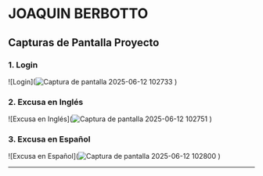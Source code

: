 # JOAQUIN BERBOTTO



## Capturas de Pantalla Proyecto

### 1. Login
![Login](![Captura de pantalla 2025-06-12 102733](https://github.com/user-attachments/assets/5a1cc47e-f979-4eb4-9d89-9ded504513c6)
)

### 2. Excusa en Inglés
![Excusa en Inglés](![Captura de pantalla 2025-06-12 102751](https://github.com/user-attachments/assets/864742f5-5732-48c7-8d6f-7b296bede530)
)

### 3. Excusa en Español
![Excusa en Español](![Captura de pantalla 2025-06-12 102800](https://github.com/user-attachments/assets/9b7244fa-6a9d-4f5c-95b7-e2f0ba7f0b94)
)

---

